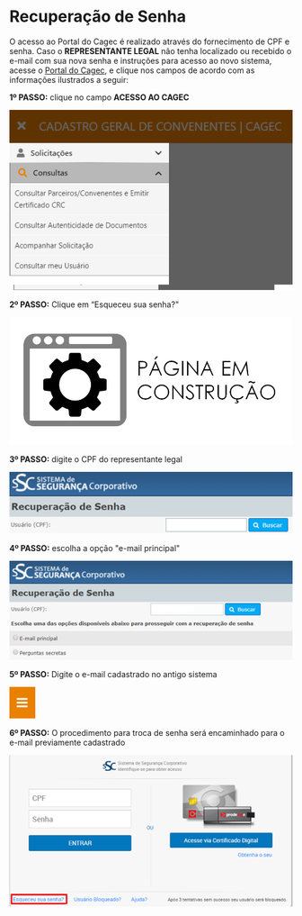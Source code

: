 # Recuperação de Senha

O acesso ao Portal do Cagec é realizado através do fornecimento de CPF e senha. Caso o **REPRESENTANTE LEGAL** não tenha localizado ou recebido o e-mail com sua nova senha e instruções para acesso ao novo sistema, acesse o [Portal do Cagec](WWW.PORTALCAGEC.MG.GOV.BR), e clique nos campos de acordo com as informações ilustrados a seguir:

**1º PASSO:** clique no campo **ACESSO AO CAGEC**

![](../.gitbook/assets/image%20%2837%29.png)

**2º PASSO:** Clique em “Esqueceu sua senha?"

![](../.gitbook/assets/image%20%287%29.png)

**3º PASSO:** digite o CPF do representante legal

![](../.gitbook/assets/image%20%2828%29.png)

**4º PASSO:** escolha a opção "e-mail principal"

![](../.gitbook/assets/image%20%2824%29.png)

**5º PASSO:** Digite o e-mail cadastrado no antigo sistema

![](../.gitbook/assets/image%20%285%29.png)

**6º PASSO:** O procedimento para troca de senha será encaminhado para o e-mail previamente cadastrado

![](../.gitbook/assets/image%20%283%29.png)

